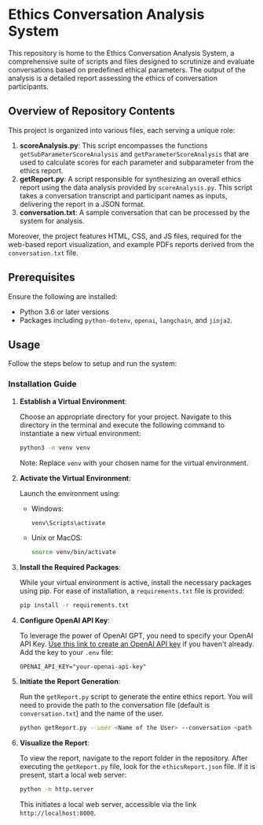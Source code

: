 # Ethics Conversation Analysis System

This repository is home to the Ethics Conversation Analysis System, a comprehensive suite of scripts and files designed to scrutinize and evaluate conversations based on predefined ethical parameters. The output of the analysis is a detailed report assessing the ethics of conversation participants.

## Overview of Repository Contents

This project is organized into various files, each serving a unique role:

1. **scoreAnalysis.py**: This script encompasses the functions `getSubParameterScoreAnalysis` and `getParameterScoreAnalysis` that are used to calculate scores for each parameter and subparameter from the ethics report.
2. **getReport.py**: A script responsible for synthesizing an overall ethics report using the data analysis provided by `scoreAnalysis.py`. This script takes a conversation transcript and participant names as inputs, delivering the report in a JSON format.
3. **conversation.txt**: A sample conversation that can be processed by the system for analysis.

Moreover, the project features HTML, CSS, and JS files, required for the web-based report visualization, and example PDFs reports derived from the `conversation.txt` file.

## Prerequisites

Ensure the following are installed:

- Python 3.6 or later versions
- Packages including `python-dotenv`, `openai`, `langchain`, and `jinja2`.

## Usage

Follow the steps below to setup and run the system:

### Installation Guide

1. **Establish a Virtual Environment**:

   Choose an appropriate directory for your project. Navigate to this directory in the terminal and execute the following command to instantiate a new virtual environment:

   ```bash
   python3 -m venv venv
   ```

   Note: Replace `venv` with your chosen name for the virtual environment.

2. **Activate the Virtual Environment**:

   Launch the environment using:

   - Windows:

     ```bash
     venv\Scripts\activate
     ```
   - Unix or MacOS:

     ```bash
     source venv/bin/activate
     ```

3. **Install the Required Packages**:

   While your virtual environment is active, install the necessary packages using pip. For ease of installation, a `requirements.txt` file is provided:

   ```bash
   pip install -r requirements.txt
   ```

4. **Configure OpenAI API Key**:

   To leverage the power of OpenAI GPT, you need to specify your OpenAI API Key. [Use this link to create an OpenAI API key](https://platform.openai.com/account/api-keys) if you haven't already. Add the key to your `.env` file:

   ```env
   OPENAI_API_KEY="your-openai-api-key"
   ```

5. **Initiate the Report Generation**:
   
   Run the `getReport.py` script to generate the entire ethics report. You will need to provide the path to the conversation file (default is `conversation.txt`) and the name of the user.

   ```bash
   python getReport.py --user <Name of the User> --conversation <path to the conversation file>
   ```

6. **Visualize the Report**:
   
   To view the report, navigate to the report folder in the repository. After executing the `getReport.py` file, look for the `ethicsReport.json` file. If it is present, start a local web server:

   ```bash
   python -m http.server
   ```
   
   This initiates a local web server, accessible via the link `http://localhost:8000`.
